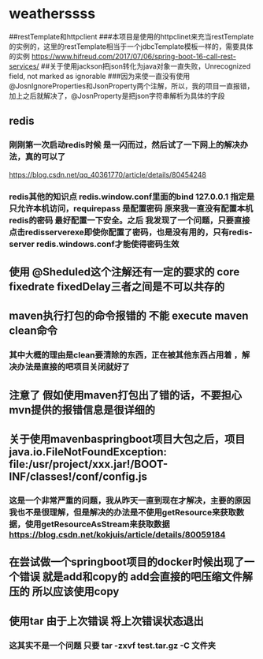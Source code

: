 # weatherssss

##restTemplate和httpclient
###本项目是使用的httpclinet来充当restTemplate的实例的，这里的restTemplate相当于一个jdbcTemplate模板一样的，需要具体的实例
https://www.hifreud.com/2017/07/06/spring-boot-16-call-rest-services/
##关于使用jackson把json转化为java对象一直失败，Unrecognized field, not marked as ignorable
###因为来使一直没有使用@JosnIgnoreProperties和JsonProperty两个注解，所以，我的项目一直报错，加上之后就解决了，@JosnProperty是把json字符串解析为具体的字段
## redis
### 刚刚第一次启动redis时候 是一闪而过，然后试了一下网上的解决办法，真的可以了
https://blog.csdn.net/qq_40361770/article/details/80454248
### redis其他的知识点 redis.window.conf里面的bind 127.0.0.1 指定是只允许本机访问，requirepass 是配置密码  原来我一直没有配置本机redis的密码  最好配置一下安全。之后 我发现了一个问题，只要直接点击redisserverexe即使你配置了密码，也是没有用的，只有redis-server redis.windows.conf才能使得密码生效

## 使用 @Sheduled这个注解还有一定的要求的 core  fixedrate fixedDelay三者之间是不可以共存的

## maven执行打包的命令报错的 不能 execute maven clean命令
### 其中大概的理由是clean要清除的东西，正在被其他东西占用着 ，解决办法是直接的吧项目关闭就好了

## 注意了 假如使用maven打包出了错的话，不要担心 mvn提供的报错信息是很详细的

##  关于使用mavenbaspringboot项目大包之后，项目java.io.FileNotFoundException: file:/usr/project/xxx.jar!/BOOT-INF/classes!/conf/config.js
### 这是一个非常严重的问题，我从昨天一直到现在才解决，主要的原因我也不是很理解，但是解决的办法是不使用getResource来获取数据，使用getResourceAsStream来获取数据  https://blog.csdn.net/kokjuis/article/details/80059184

## 在尝试做一个springboot项目的docker时候出现了一个错误 就是add和copy的 add会直接的吧压缩文件解压的 所以应该使用copy

## 使用tar 由于上次错误 将上次错误状态退出
### 这其实不是一个问题 只要 tar -zxvf test.tar.gz -C 文件夹 